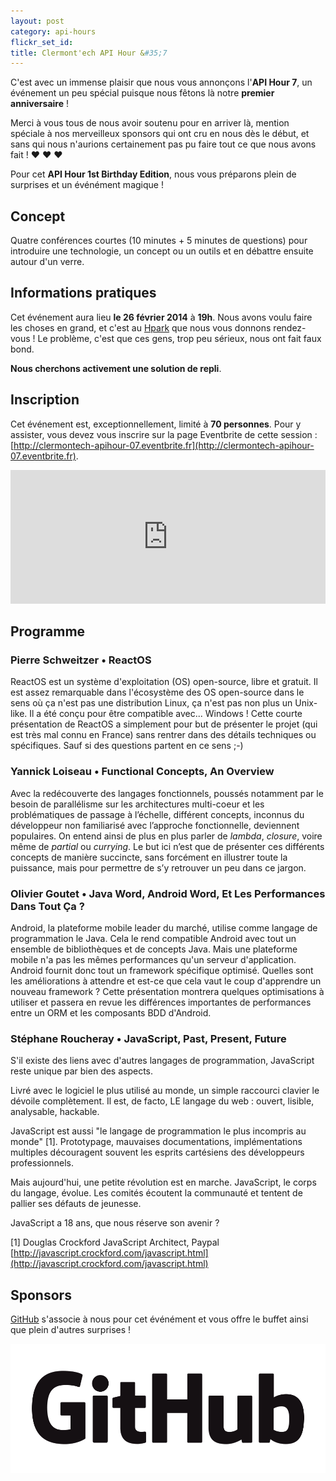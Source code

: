 ```yaml
---
layout: post
category: api-hours
flickr_set_id:
title: Clermont'ech API Hour &#35;7
---
```


C'est avec un immense plaisir que nous vous annonçons l'**API Hour 7**, un
événement un peu spécial puisque nous fêtons là notre **premier anniversaire** !

Merci à vous tous de nous avoir soutenu pour en arriver là, mention spéciale à
nos merveilleux sponsors qui ont cru en nous dès le début, et sans qui nous
n'aurions certainement pas pu faire tout ce que nous avons fait ! &hearts;
&hearts; &hearts;

Pour cet **API Hour 1st Birthday Edition**, nous vous préparons plein de
surprises et un événément magique !

## Concept

Quatre conférences courtes (10 minutes + 5 minutes de questions) pour
introduire une technologie, un concept ou un outils et en débattre ensuite
autour d'un verre.

## Informations pratiques

Cet événement aura lieu **le 26 février 2014** à **19h**. Nous avons voulu faire
les choses en grand, et c'est au [Hpark](http://www.hpark.fr) que nous vous
donnons rendez-vous ! Le problème, c'est que ces gens, trop peu sérieux, nous
ont fait faux bond.

**Nous cherchons activement une solution de repli**.

## Inscription

Cet événement est, exceptionnellement, limité à **70 personnes**. Pour y
assister, vous devez vous inscrire sur la page Eventbrite de cette session :
[http://clermontech-apihour-07.eventbrite.fr](http://clermontech-apihour-07.eventbrite.fr).

<iframe src="http://www.eventbrite.com/tickets-external?eid=10570965041&amp;ref=etckt&amp;v=2" frameborder="0" height="214" width="100%" vspace="0" hspace="0" marginheight="5" marginwidth="5" scrolling="auto" allowtransparency="true">Clermont'ech Eventbrite</iframe>

## Programme

### Pierre Schweitzer • ReactOS

ReactOS est un système d'exploitation (OS) open-source, libre et gratuit. Il est
assez remarquable dans l'écosystème des OS open-source dans le sens où ça n'est
pas une distribution Linux, ça n'est pas non plus un Unix-like. Il a été conçu
pour être compatible avec... Windows ! Cette courte présentation de ReactOS a
simplement pour but de présenter le projet (qui est très mal connu en France)
sans rentrer dans des détails techniques ou spécifiques. Sauf si des questions
partent en ce sens ;-)

### Yannick Loiseau • Functional Concepts, An Overview

Avec la redécouverte des langages fonctionnels, poussés notamment par le besoin
de parallélisme sur les architectures multi-coeur et les problématiques de
passage à l’échelle, différent concepts, inconnus du développeur non familiarisé
avec l’approche fonctionnelle, deviennent populaires. On entend ainsi de plus en
plus parler de _lambda_, _closure_, voire même de _partial_ ou _currying_.  Le
but ici n’est que de présenter ces différents concepts de manière succincte,
sans forcément en illustrer toute la puissance, mais pour permettre de s’y
retrouver un peu dans ce jargon.

### Olivier Goutet • Java Word, Android Word, Et Les Performances Dans Tout Ça ?

Android, la plateforme mobile leader du marché, utilise comme langage de
programmation le Java. Cela le rend compatible Android avec tout un ensemble de
bibliothèques et de concepts Java. Mais une plateforme mobile n'a pas les mêmes
performances qu'un serveur d'application. Android fournit donc tout un framework
spécifique optimisé. Quelles sont les améliorations à attendre et est-ce que
cela vaut le coup d'apprendre un nouveau framework ? Cette présentation montrera
quelques optimisations à utiliser et passera en revue les différences
importantes de performances entre un ORM et les composants BDD d'Android.

### Stéphane Roucheray • JavaScript, Past, Present, Future

S'il existe des liens avec d'autres langages de programmation, JavaScript reste
unique par bien des aspects.

Livré avec le logiciel le plus utilisé au monde, un simple raccourci clavier le
dévoile complètement. Il est, de facto, LE langage du web : ouvert, lisible,
analysable, hackable.

JavaScript est aussi "le langage de programmation le plus incompris au monde"
[1]. Prototypage, mauvaises documentations, implémentations multiples
découragent souvent les esprits cartésiens des développeurs professionnels.

Mais aujourd'hui, une petite révolution est en marche. JavaScript, le corps du
langage, évolue. Les comités écoutent la communauté et tentent de pallier ses
défauts de jeunesse.

JavaScript a 18 ans, que nous réserve son avenir ?

[1] Douglas Crockford JavaScript Architect, Paypal
<br>[http://javascript.crockford.com/javascript.html](http://javascript.crockford.com/javascript.html)

## Sponsors

[GitHub](https://github.com/) s'associe à nous pour cet événément et vous offre
le buffet ainsi que plein d'autres surprises !

[![](/images/github-corpo.png)](https://github.com/)
